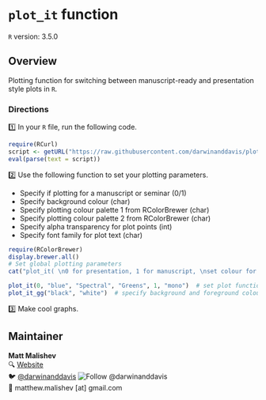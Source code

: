 <!-- This file is edited in README.Rmd -->
`plot_it` function
==================

`R` version: 3.5.0

Overview
--------

Plotting function for switching between manuscript-ready and presentation style plots in `R`.

### Directions

:one: In your `R` file, run the following code.

``` r
require(RCurl)
script <- getURL("https://raw.githubusercontent.com/darwinanddavis/plot_it/master/plot_it.R", ssl.verifypeer = FALSE)
eval(parse(text = script))
```

:two: Use the following function to set your plotting parameters.

-   Specify if plotting for a manuscript or seminar (0/1)
-   Specify background colour (char)
-   Specify plotting colour palette 1 from RColorBrewer (char)
-   Specify plotting colour palette 2 from RColorBrewer (char)
-   Specify alpha transparency for plot points (int)
-   Specify font family for plot text (char)

``` r
require(RColorBrewer)
display.brewer.all()
# Set global plotting parameters
cat("plot_it( \n0 for presentation, 1 for manuscript, \nset colour for background, \nset colour palette 1. use 'display.brewer.all()', \nset colour palette 2. use 'display.brewer.all()', \nset alpha for colour transperancy, \nset font style \n)")

plot_it(0, "blue", "Spectral", "Greens", 1, "mono")  # set plot function params       
plot_it_gg("black", "white")  # specify background and foreground colours   
```

:three: Make cool graphs.

## Maintainer      
**Matt Malishev**       
:mag: [Website](https://www.researchgate.net/profile/Matt_Malishev)      
:bird: [@darwinanddavis](https://twitter.com/darwinanddavis) <a><img src="https://img.shields.io/twitter/follow/darwinanddavis.svg?label=Follow%20@darwinanddavis" alt="Follow @darwinanddavis"/></a>    
:email: matthew.malishev [at] gmail.com          

 
